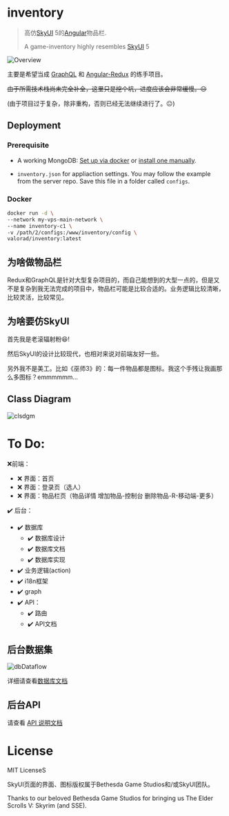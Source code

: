 # inventory
> 高仿[SkyUI](https://www.nexusmods.com/skyrimspecialedition/mods/12604) 5的[Angular](https://github.com/angular/angular)物品栏.
> 
> A game-inventory highly resembles [SkyUI](https://www.nexusmods.com/skyrimspecialedition/mods/12604) 5

![Overview](https://i.imgur.com/H0xPR0i.png)

主要是希望当成 [GraphQL](https://github.com/graphql/graphql-js) 和 [Angular-Redux](https://github.com/angular-redux/store) 的练手项目。

~~由于所需技术栈尚未完全补全，这里只是挖个坑，进度应该会非常缓慢。😐~~

(由于项目过于复杂，除非重构，否则已经无法继续进行了。😐)

## Deployment

### Prerequisite

- A working MongoDB: [Set up via docker](https://gist.github.com/valorad/40bd4dad5fc94adf03f3451868634213) or [install one manually](https://docs.mongodb.com/manual/installation/).

- `inventory.json` for appliaction settings. You may follow the example from the server repo. Save this file in a folder called `configs`.

### Docker
``` bash
docker run -d \
--network my-vps-main-network \
--name inventory-c1 \
-v /path/2/configs:/www/inventory/config \
valorad/inventory:latest
```

## 为啥做物品栏
Redux和GraphQL是针对大型复杂项目的，而自己能想到的大型一点的，但是又不是复杂到我无法完成的项目中，物品栏可能是比较合适的。业务逻辑比较清晰，比较灵活，比较常见。

## 为啥要仿SkyUI

首先我是老滚辐射粉😆!

然后SkyUI的设计比较现代，也相对来说对前端友好一些。

另外我不是美工。比如《巫师3》的：每一件物品都是图标。我这个手残让我画那么多图标？emmmmmm...

## Class Diagram
![clsdgm](https://i.imgur.com/JsrOg15.png)

# To Do:

❌前端：

- ❌ 界面：首页
- ❌ 界面：登录页（选人）
- ❌ 界面：物品栏页（物品详情 增加物品-控制台 删除物品-R-移动端-更多）

✔️ 后台：

- ✔️ 数据库
  - ✔️ 数据库设计
  - ✔️ 数据库文档
  - ✔️ 数据库实现
- ✔️ 业务逻辑(action)
- ✔️ i18n框架
- ✔️ graph
- ✔️ API： 
  - ✔️ 路由
  - ✔️ API文档

## 后台数据集

![dbDataflow](https://i.imgur.com/fI0uVF4.png)

详细请查看[数据库文档](https://github.com/valorad/inventory/tree/master/server/src/database)

## 后台API

请查看 [API 说明文档](https://valoradinventory.docs.apiary.io/)

# License

MIT LicenseS

SkyUI页面的界面、图标版权属于Bethesda Game Studios和/或SkyUI团队。

Thanks to our beloved Bethesda Game Studios for bringing us The Elder Scrolls V: Skyrim (and SSE).
